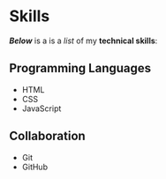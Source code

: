 # Skills

_**Below**_ is a is a *list* of my **technical skills**:

## Programming Languages
* HTML
* CSS
* JavaScript

## Collaboration
- Git
- GitHub
